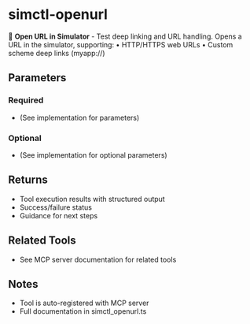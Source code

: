 # simctl-openurl

🔗 **Open URL in Simulator** - Test deep linking and URL handling.
Opens a URL in the simulator, supporting:
• HTTP/HTTPS web URLs
• Custom scheme deep links (myapp://)

## Parameters

### Required
- (See implementation for parameters)

### Optional
- (See implementation for optional parameters)

## Returns

- Tool execution results with structured output
- Success/failure status
- Guidance for next steps

## Related Tools

- See MCP server documentation for related tools

## Notes

- Tool is auto-registered with MCP server
- Full documentation in simctl_openurl.ts
